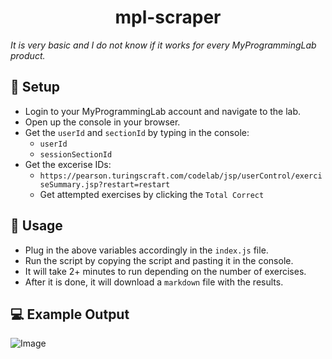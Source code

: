<h1 align="center">mpl-scraper</h1>

_It is very basic and I do not know if it works for every MyProgrammingLab product._

## 🔨 Setup

- Login to your MyProgrammingLab account and navigate to the lab.
- Open up the console in your browser.
- Get the `userId` and `sectionId` by typing in the console:
  - `userId`
  - `sessionSectionId`
- Get the excerise IDs:
  - `https://pearson.turingscraft.com/codelab/jsp/userControl/exerciseSummary.jsp?restart=restart`
  - Get attempted exercises by clicking the `Total Correct`

## 🚀 Usage

- Plug in the above variables accordingly in the `index.js` file.
- Run the script by copying the script and pasting it in the console.
- It will take 2+ minutes to run depending on the number of exercises.
- After it is done, it will download a `markdown` file with the results.

## 💻 Example Output

![Image](https://github.com/mtsfy/mpl-scraper/assets/101224885/40010442-86bd-4f17-9ac6-cf587b9c8298)
